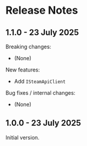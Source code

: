 # Release Notes

## 1.1.0 - 23 July 2025

Breaking changes:
- (None)

New features:
- Add `ISteamApiClient`

Bug fixes / internal changes:
- (None)

## 1.0.0 - 23 July 2025

Initial version.
